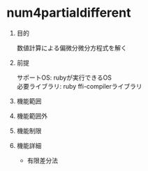 num4partialdifferent
====================
1. 目的

    数値計算による偏微分微分方程式を解く

1. 前提

   サポートOS: rubyが実行できるOS  
   必要ライブラリ:  ruby ffi-compilerライブラリ  

1. 機能範囲

1. 機能範囲外

1. 機能制限

1. 機能詳細
    * 有限差分法

